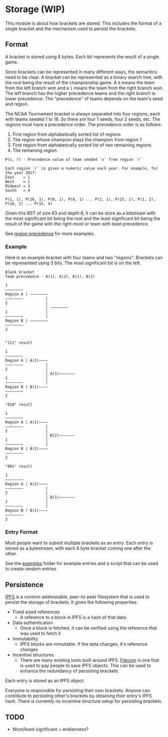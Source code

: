 # Storage (WIP)
This module is about how brackets are stored. This includes the format of a single bracket and the mechanism used to persist the brackets.

## Format
A bracket is stored using 8 bytes. Each bit represents the result of a single game.

Since brackets can be represented in many different ways, the semantics need to be clear. A bracket can be represented as a binary search tree, with the root being the result of the championship game. A `0` means the team from the left branch won and a `1` means the team from the right branch won. The left branch has the higher precedence teams and the right branch is lower precedence. The "precedence" of teams depends on the team's seed and region.

The NCAA Tournament bracket is always separated into four regions, each with teams seeded 1 to 16. So there are four 1 seeds, four 2 seeds, etc. The regions must have a precedence order. The precedence order is as follows:
  1. First region from alphabetically sorted list of regions
  2. The region whose champion plays the champion from region 1
  3. First region from alphabetically sorted list of two remaining regions
  4. The remaining region

```
P(s, r) - Precedence value of team seeded `s` from region `r`

Each region `r` is given a numeric value each year. For example, for the year 2017:
East    = 1
West    = 2
Midwest = 3
South   = 4

P(1, 1), P(16, 1), P(8, 1), P(8, 1) ... P(2, 1), P(15, 1), P(1, 2), P(16, 2) ... P(15, 4)
```

Given this BST of size 63 and depth 6, it can be store as a bitstream with the most significant bit being the root and the least significant bit being the result of the game with the right-most or team with least precedence.

See [region precedence](./REGION_PRECEDENCE.md) for more examples.

### Example

Here is an example bracket with four teams and two "regions". Brackets can be represented using 3 bits. The most significant bit is on the left.

```
Blank bracket
Team precedence - A(1), A(2), B(1), B(2)

1
––––––––
Region A | ––––––––
––––––––          |
2                 |
                  | ––––––––
1                 |
––––––––          |
Region B | ––––––––
––––––––          
2  


"111" result

1
––––––––
Region A | A(1)––––
––––––––          |
2                 |
                  | A(1)–––––––
1                 |
––––––––          |
Region B | B(1)––––
––––––––          
2  

"010" result

1
––––––––
Region A | A(1)––––
––––––––          |
2                 |
                  | B(2)–––––––
1                 |
––––––––          |
Region B | B(2)––––
––––––––          
2  

"001" result

1
––––––––
Region A | A(2)––––
––––––––          |
2                 |
                  | B(1)–––––––
1                 |
––––––––          |
Region B | B(1)––––
––––––––          
2   
```

### Entry Format

Most people want to submit multiple brackets as an entry. Each entry is stored as a bytestream, with each 8 byte bracket coming one after the other.

See the [examples](../examples) folder for example entries and a script that can be used to create random entries.

## Persistence
[IPFS](https://ipfs.io) is a content-addressable, peer-to-peer filesystem that is used to persist the storage of brackets. It gives the following properties:
  - Fixed sized references
    - A reference to a block in IPFS is a hash of that data
  - Data authentication
    - Once a block is fetched, it can be verified using the reference that was used to fetch it
  - Immutability
    - IPFS blocks are immutable. If the data changes, it's reference changes
  - Incentive structures
    - There are many existing tools built around IPFS. [Filecoin](https://filecoin.io) is one that is used to pay people to save IPFS objects. This can be used to enhance the redundancy of persisting brackets

Each entry is stored as an IPFS object.

Everyone is responsible for persisting their own brackets. Anyone can contribute to persisting other's brackets by obtaining their entry's IPFS hash. There is currently no incentive structure setup for persisting brackets.

## TODO
  - Most/least significant + endianness?
